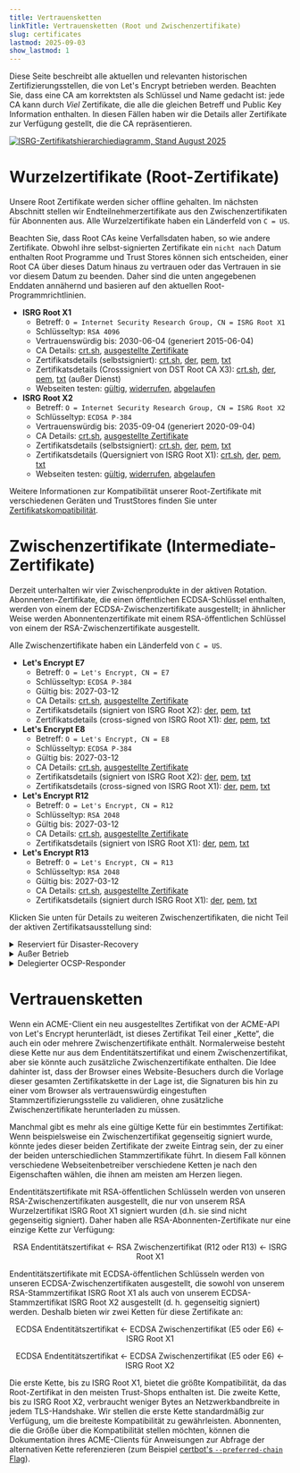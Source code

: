 ```yaml
---
title: Vertrauensketten
linkTitle: Vertrauensketten (Root und Zwischenzertifikate)
slug: certificates
lastmod: 2025-09-03
show_lastmod: 1
---
```


Diese Seite beschreibt alle aktuellen und relevanten historischen Zertifizierungsstellen, die von Let's Encrypt betrieben werden. Beachten Sie, dass eine CA am korrektsten als Schlüssel und Name gedacht ist: jede CA kann durch _Viel_ Zertifikate, die alle die gleichen Betreff und Public Key Information enthalten. In diesen Fällen haben wir die Details aller Zertifikate zur Verfügung gestellt, die die CA repräsentieren.

[![ISRG-Zertifikatshierarchiediagramm, Stand August 2025](/images/isrg-hierarchy.png)](/images/isrg-hierarchy.png)

# Wurzelzertifikate (Root-Zertifikate)

Unsere Root Zertifikate werden sicher offline gehalten. Im nächsten Abschnitt stellen wir Endteilnehmerzertifikate aus den Zwischenzertifikaten für Abonnenten aus. Alle Wurzelzertifikate haben ein Länderfeld von `C = US`.

Beachten Sie, dass Root CAs keine Verfallsdaten haben, so wie andere Zertifikate. Obwohl ihre selbst-signierten Zertifikate ein `nicht nach` Datum enthalten Root Programme und Trust Stores können sich entscheiden, einer Root CA über dieses Datum hinaus zu vertrauen oder das Vertrauen in sie vor diesem Datum zu beenden. Daher sind die unten angegebenen Enddaten annähernd und basieren auf den aktuellen Root-Programmrichtlinien.

* **ISRG Root X1**
  * Betreff: `O = Internet Security Research Group, CN = ISRG Root X1`
  * Schlüsseltyp: `RSA 4096`
  * Vertrauenswürdig bis: 2030-06-04 (generiert 2015-06-04)
  * CA Details: [crt.sh](https://crt.sh/?caid=7394), [ausgestellte Zertifikate](https://crt.sh/?Identity=%25&iCAID=7394)
  * Zertifikatsdetails (selbstsigniert): [crt.sh](https://crt.sh/?id=9314791), [der](/certs/isrgrootx1.der), [pem](/certs/isrgrootx1.pem), [txt](/certs/isrgrootx1.txt)
  * Zertifikatsdetails (Crosssigniert von DST Root CA X3): [crt.sh](https://crt.sh/?id=3958242236), [der](/certs/isrg-root-x1-cross-signed.der), [pem](/certs/isrg-root-x1-cross-signed.pem), [txt](/certs/isrg-root-x1-cross-signed.txt) (außer Dienst)
  * Webseiten testen: [gültig](https://valid-isrgrootx1.letsencrypt.org/), [widerrufen](https://revoked-isrgrootx1.letsencrypt.org/), [abgelaufen](https://expired-isrgrootx1.letsencrypt.org/)
* **ISRG Root X2**
  * Betreff: `O = Internet Security Research Group, CN = ISRG Root X2`
  * Schlüsseltyp: `ECDSA P-384`
  * Vertrauenswürdig bis: 2035-09-04 (generiert 2020-09-04)
  * CA Details: [crt.sh](https://crt.sh/?caid=183269), [ausgestellte Zertifikate](https://crt.sh/?Identity=%25&iCAID=183269)
  * Zertifikatsdetails (selbstsigniert): [crt.sh](https://crt.sh/?id=3335562555), [der](/certs/isrg-root-x2.der), [pem](/certs/isrg-root-x2.pem), [txt](/certs/isrg-root-x2.txt)
  * Zertifikatsdetails (Quersigniert von ISRG Root X1): [crt.sh](https://crt.sh/?id=3334561878), [der](/certs/isrg-root-x2-cross-signed.der), [pem](/certs/isrg-root-x2-cross-signed.pem), [txt](/certs/isrg-root-x2-cross-signed.txt)
  * Webseiten testen: [gültig](https://valid-isrgrootx2.letsencrypt.org/), [widerrufen](https://revoked-isrgrootx2.letsencrypt.org/), [abgelaufen](https://expired-isrgrootx2.letsencrypt.org/)

Weitere Informationen zur Kompatibilität unserer Root-Zertifikate mit verschiedenen Geräten und TrustStores finden Sie unter [Zertifikatskompatibilität](/docs/cert-compat).

# Zwischenzertifikate (Intermediate-Zertifikate)

Derzeit unterhalten wir vier Zwischenprodukte in der aktiven Rotation. Abonnenten-Zertifikate, die einen öffentlichen ECDSA-Schlüssel enthalten, werden von einem der ECDSA-Zwischenzertifikate ausgestellt; in ähnlicher Weise werden Abonnentenzertifikate mit einem RSA-öffentlichen Schlüssel von einem der RSA-Zwischenzertifikate ausgestellt.

Alle Zwischenzertifikate haben ein Länderfeld von `C = US`.

* **Let's Encrypt E7**
  * Betreff: `O = Let's Encrypt, CN = E7`
  * Schlüsseltyp: `ECDSA P-384`
  * Gültig bis: 2027-03-12
  * CA Details: [crt.sh](https://crt.sh/?caid=295813), [ausgestellte Zertifikate](https://crt.sh/?Identity=%25&iCAID=295813)
  * Zertifikatsdetails (signiert von ISRG Root X2): [der](/certs/2024/e7.der), [pem](/certs/2024/e7.pem), [txt](/certs/2024/e7.txt)
  * Zertifikatsdetails (cross-signed von ISRG Root X1): [der](/certs/2024/e7-cross.der), [pem](/certs/2024/e7-cross.pem), [txt](/certs/2024/e7-cross.txt)
* **Let's Encrypt E8**
  * Betreff: `O = Let's Encrypt, CN = E8`
  * Schlüsseltyp: `ECDSA P-384`
  * Gültig bis: 2027-03-12
  * CA Details: [crt.sh](https://crt.sh/?caid=295809), [ausgestellte Zertifikate](https://crt.sh/?Identity=%25&iCAID=295809)
  * Zertifikatsdetails (signiert von ISRG Root X2): [der](/certs/2024/e8.der), [pem](/certs/2024/e8.pem), [txt](/certs/2024/e8.txt)
  * Zertifikatsdetails (cross-signed von ISRG Root X1): [der](/certs/2024/e8-cross.der), [pem](/certs/2024/e8-cross.pem), [txt](/certs/2024/e8-cross.txt)
* **Let's Encrypt R12**
  * Betreff: `O = Let's Encrypt, CN = R12`
  * Schlüsseltyp: `RSA 2048`
  * Gültig bis: 2027-03-12
  * CA Details: [crt.sh](https://crt.sh/?caid=295816), [ausgestellte Zertifikate](https://crt.sh/?Identity=%25&iCAID=295816)
  * Zertifikatsdetails (signiert von ISRG Root X1): [der](/certs/2024/r12.der), [pem](/certs/2024/r12.pem), [txt](/certs/2024/r12.txt)
* **Let's Encrypt R13**
  * Betreff: `O = Let's Encrypt, CN = R13`
  * Schlüsseltyp: `RSA 2048`
  * Gültig bis: 2027-03-12
  * CA Details: [crt.sh](https://crt.sh/?caid=295817), [ausgestellte Zertifikate](https://crt.sh/?Identity=%25&iCAID=295817)
  * Zertifikatsdetails (signiert durch ISRG Root X1): [der](/certs/2024/r13.der), [pem](/certs/2024/r13.pem), [txt](/certs/2024/r13.txt)

Klicken Sie unten für Details zu weiteren Zwischenzertifikaten, die nicht Teil der aktiven Zertifikatsausstellung sind:

<details>
<summary>Reserviert für Disaster-Recovery</summary>

Diese Zwischenzertifikate besitzen derzeit gültige Zertifikate, werden aber nicht ausgestellt. Wir können jederzeit ohne Vorwarnung mit der Ausgabe von Abonnentenzertifikaten beginnen.

* **Let's Encrypt E9**
  * Betreff: `O = Let's Encrypt, CN = E9`
  * Schlüsseltyp: `ECDSA P-384`
  * Gültig bis: 2027-03-12
  * CA Details: [crt.sh](https://crt.sh/?caid=295812), [ausgestellte Zertifikate](https://crt.sh/?Identity=%25&iCAID=295812)
  * Zertifikatsdetails (signiert von ISRG Root X2): [der](/certs/2024/e9.der), [pem](/certs/2024/e9.pem), [txt](/certs/2024/e9.txt)
  * Zertifikatsdetails (cross-signed von ISRG Root X1): [der](/certs/2024/e9-cross.der), [pem](/certs/2024/e9-cross.pem), [txt](/certs/2024/e9-cross.txt)
* **Let's Encrypt R14**
  * Betreff: `O = Let's Encrypt, CN = R14`
  * Schlüsseltyp: `RSA 2048`
  * Gültig bis: 2027-03-12
  * CA Details: [crt.sh](https://crt.sh/?caid=295818), [ausgestellte Zertifikate](https://crt.sh/?Identity=%25&iCAID=295818)
  * Zertifikatsdetails (signiert von ISRG Root X1): [der](/certs/2024/r14.der), [pem](/certs/2024/r14.pem), [txt](/certs/2024/r14.txt)

</details>

<details>
<summary>Außer Betrieb</summary>

Diese Zwischenzertifikate werden nicht mehr verwendet, um Abonnentenzertifikate auszustellen. Diejenigen, die noch über gültige Zertifikate verfügen, können CRLs erstellen.

* **Let's Encrypt E1**
  * Betrifft: `O = Let's Encrypt, CN = E1`
  * Schlüsseltyp: `ECDSA P-384`
  * Gültig bis: 2025-09-15
  * CA Details: [crt.sh](https://crt.sh/?caid=183283), [ausgestellte Zertifikate](https://crt.sh/?Identity=%25&iCAID=183283)
  * Zertifikatsdetails (signiert von ISRG Root X2): [crt.sh](https://crt.sh/?id=3334671964), [der](/certs/lets-encrypt-e1.der), [pem](/certs/lets-encrypt-e1.pem), [txt](/certs/lets-encrypt-e1.txt)
* **Let's Encrypt E2**
  * Betrifft: `O = Let's Encrypt, CN = E2`
  * Schlüsseltyp: `ECDSA P-384`
  * Gültig bis: 2025-09-15
  * CA Details: [crt.sh](https://crt.sh/?caid=183284), [ausgestellte Zertifikate](https://crt.sh/?Identity=%25&iCAID=183284)
  * Zertifikatsdetails (signiert von ISRG Root X2): [crt.sh](https://crt.sh/?id=3334671963), [der](/certs/lets-encrypt-e2.der), [pem](/certs/lets-encrypt-e2.pem), [txt](/certs/lets-encrypt-e2.txt)
* **Let's Encrypt E5**
  * Betreff: `O = Let's Encrypt, CN = E5`
  * Schlüsseltyp: `ECDSA P-384`
  * Gültig bis: 2027-03-12
  * CA Details: [crt.sh](https://crt.sh/?caid=295810), [ausgestellte Zertifikate](https://crt.sh/?Identity=%25&iCAID=295810)
  * Zertifikatsdetails (signiert von ISRG Root X2): [der](/certs/2024/e5.der), [pem](/certs/2024/e5.pem), [txt](/certs/2024/e5.txt)
  * Zertifikatsdetails (Quersigniert von ISRG Root X1): [der](/certs/2024/e5-cross.der), [pem](/certs/2024/e5-cross.pem), [txt](/certs/2024/e5-cross.txt)
* **Let's Encrypt E6**
  * Betreff: `O = Let's Encrypt, CN = E6`
  * Schlüsseltyp: `ECDSA P-384`
  * Gültig bis: 2027-03-12
  * CA Details: [crt.sh](https://crt.sh/?caid=295819), [ausgestellte Zertifikate](https://crt.sh/?Identity=%25&iCAID=295819)
  * Zertifikatsdetails (signiert von ISRG Root X2): [der](/certs/2024/e6.der), [pem](/certs/2024/e6.pem), [txt](/certs/2024/e6.txt)
  * Zertifikatsdetails (Quersigniert von ISRG Root X1): [der](/certs/2024/e6-cross.der), [pem](/certs/2024/e6-cross.pem), [txt](/certs/2024/e6-cross.txt)
* **Let's Encrypt R3**
  * Betreff: `O = Let's Encrypt, CN = R3`
  * Schlüsseltyp: `RSA 2048`
  * Gültig bis: 2025-09-15
  * CA Details: [crt.sh](https://crt.sh/?caid=183267), [ausgestellte Zertifikate](https://crt.sh/?Identity=%25&iCAID=183267)
  * Zertifikatsdetails (signiert von ISRG Root X1): [crt.sh](https://crt.sh/?id=3334561879), [der](/certs/lets-encrypt-r3.der), [pem](/certs/lets-encrypt-r3.pem), [txt](/certs/lets-encrypt-r3.txt)
  * Zertifikatsdetails (Cross-signed by IdenTrust): [crt.sh](https://crt.sh/?id=3479778542), [der](/certs/lets-encrypt-r3-cross-signed.der), [pem](/certs/lets-encrypt-r3-cross-signed.pem), [txt](/certs/lets-encrypt-r3-cross-signed.txt)
* **Let's Encrypt R4**
  * Betreff: `O = Let's Encrypt, CN = R4`
  * Schlüsseltyp: `RSA 2048`
  * Gültig bis: 2025-09-15
  * CA Details: [crt.sh](https://crt.sh/?caid=183268), [ausgestellte Zertifikate](https://crt.sh/?Identity=%25&iCAID=183268)
  * Zertifikatsdetails (signiert von ISRG Root X1): [crt.sh](https://crt.sh/?id=3334561877), [der](/certs/lets-encrypt-r4.der), [pem](/certs/lets-encrypt-r4.pem), [txt](/certs/lets-encrypt-r4.txt)
  * Zertifikatsdetails (Cross-signed von IdenTrust): [crt.sh](https://crt.sh/?id=3479778543), [der](/certs/lets-encrypt-r4-cross-signed.der), [pem](/certs/lets-encrypt-r4-cross-signed.pem), [txt](/certs/lets-encrypt-r4-cross-signed.txt)
* **Let's Encrypt R10**
  * Betreff: `O = Let's Encrypt, CN = R10`
  * Schlüsseltyp: `RSA 2048`
  * Gültig bis: 2027-03-12
  * CA Details: [crt.sh](https://crt.sh/?caid=295814), [ausgestellte Zertifikate](https://crt.sh/?Identity=%25&iCAID=295814)
  * Zertifikatsdetails (signiert von ISRG Root X1): [der](/certs/2024/r10.der), [pem](/certs/2024/r10.pem), [txt](/certs/2024/r10.txt)
* **Let's Encrypt R11**
  * Betreff: `O = Let's Encrypt, CN = R11`
  * Schlüsseltyp: `RSA 2048`
  * Gültig bis: 2027-03-12
  * CA Details: [crt.sh](https://crt.sh/?caid=295815), [ausgestellte Zertifikate](https://crt.sh/?Identity=%25&iCAID=295815)
  * Zertifikatsdetails (signiert von ISRG Root X1): [der](/certs/2024/r11.der), [pem](/certs/2024/r11.pem), [txt](/certs/2024/r11.txt)
* **Let's Encrypt Authority X1**
  * Betreff: `O = Let's Encrypt, CN = Let's Encrypt Authority X1`
  * Schlüsseltyp: `RSA 2048`
  * Gültig bis: 2020-06-04 (abgelaufen)
  * CA Details: [crt.sh](https://crt.sh/?caid=7395), [ausgestellte Zertifikate](https://crt.sh/?Identity=%25&iCAID=7395)
  * Zertifikatsdetails (signiert von ISRG Root X1): [crt.sh](https://crt.sh/?id=9314792), [der](/certs/letsencryptauthorityx1.der), [pem](/certs/letsencryptauthorityx1.pem), [txt](/certs/letsencryptauthorityx1.txt)
  * Zertifikatsdetails (Cross-signed vonIdenTrust): [crt.sh](https://crt.sh/?id=10235198), [der](/certs/lets-encrypt-x1-cross-signed.der), [pem](/certs/lets-encrypt-x1-cross-signed.pem), [txt](/certs/lets-encrypt-x1-cross-signed.txt)
* **Let's Encrypt Authority X2**
  * Betrifft: `O = Let's Encrypt, CN = Let's Encrypt Authority X2`
  * Schlüsseltyp: `RSA 2048`
  * Gültig bis: 2020-06-04 (abgelaufen)
  * CA Details: [crt.sh](https://crt.sh/?caid=9745), [ausgestellte Zertifikate](https://crt.sh/?Identity=%25&iCAID=9745)
  * Zertifikatsdetails (signiert von ISRG Root X1): [crt.sh](https://crt.sh/?id=12721505), [der](/certs/letsencryptauthorityx2.der), [pem](/certs/letsencryptauthorityx2.pem), [txt](/certs/letsencryptauthorityx2.txt)
  * Zertifikatsdetails (gegenseitig signiert von IdenTrust): [crt.sh](https://crt.sh/?id=10970235), [der](/certs/lets-encrypt-x2-cross-signed.der), [pem](/certs/lets-encrypt-x2-cross-signed.pem), [txt](/certs/lets-encrypt-x2-cross-signed.txt)
* **Let's Encrypt Authority X3**
  * Betreff: `O = Let's Encrypt, CN = Let's Encrypt Authority X3`
  * Schlüsseltyp: `RSA 2048`
  * Gültig bis: 2021-10-06 (abgelaufen)
  * CA Details: [crt.sh](https://crt.sh/?caid=16418), [ausgestellte Zertifikate](https://crt.sh/?Identity=%25&iCAID=16418)
  * Zertifikatsdetails (signiert von ISRG Root X1): [crt.sh](https://crt.sh/?id=47997543), [der](/certs/letsencryptauthorityx3.der), [pem](/certs/letsencryptauthorityx3.pem), [txt](/certs/letsencryptauthorityx3.txt)
  * Zertifikatsdetails (gegenseitig signiert von IdenTrust): [crt.sh](https://crt.sh/?id=15706126), [der](/certs/lets-encrypt-x3-cross-signed.der), [pem](/certs/lets-encrypt-x3-cross-signed.pem), [txt](/certs/lets-encrypt-x3-cross-signed.txt)
* **Let's Encrypt Authority X4**
  * Betreff: `O = Let's Encrypt, CN = Let's Encrypt Authority X4`
  * Schlüsseltyp: `RSA 2048`
  * Gültig bis: 2021-10-06 (abgelaufen)
  * CA Details: [crt.sh](https://crt.sh/?caid=16429), [ausgestellte Zertifikate](https://crt.sh/?Identity=%25&iCAID=16429)
  * Zertifikatsdetails (signiert von ISRG Root X1): [crt.sh](https://crt.sh/?id=47997546), [der](/certs/letsencryptauthorityx4.der), [pem](/certs/letsencryptauthorityx4.pem), [txt](/certs/letsencryptauthorityx4.txt)
  * Zertifikatsdetails (gegenseitig signiert von IdenTrust): [crt.sh](https://crt.sh/?id=15710291), [der](/certs/lets-encrypt-x4-cross-signed.der), [pem](/certs/lets-encrypt-x4-cross-signed.pem), [txt](/certs/lets-encrypt-x4-cross-signed.txt)

</details>

<details>
<summary>Delegierter OCSP-Responder</summary>

Dieses Schlüsselpaar wurde zuvor verwendet, um OCSP-Antworten bezüglich des Status der Zwischenzertifikate von Let's Encrypt im Namen der Root von Let's Encrypt zu signieren, damit die Root sicher offline bleiben konnte. Wir geben keine OCSP-Antworten mehr für unsere Zwischenzertifikate aus. Stattdessen geben wir regelmäßig CRLs von unserer Root aus, um den Widerrufsstatus unserer Zwischenzertifikate zu übermitteln.

* **ISRG Root OCSP X1**
  * Betrifft: `O = Internet Security Research Group, CN = ISRG Root OCSP X1`
  * Schlüsseltyp: `RSA 2048`
  * Gültig bis: 2025-06-10
  * Zertifikatsdetails (signiert von ISRG Root X1): [crt.sh](https://crt.sh/?id=2929281974), [der](/certs/isrg-root-ocsp-x1.der), [pem](/certs/isrg-root-ocsp-x1.pem), [txt](/certs/isrg-root-ocsp-x1.txt)
  * Zertifikatsdetails (signiert von ISRG Root X1): [crt.sh](https://crt.sh/?id=142051103) (abgelaufen)

</details>
<p><!-- to get the right line spacing after a block element --></p>

# Vertrauensketten

Wenn ein ACME-Client ein neu ausgestelltes Zertifikat von der ACME-API von Let's Encrypt herunterlädt, ist dieses Zertifikat Teil einer „Kette“, die auch ein oder mehrere Zwischenzertifikate enthält. Normalerweise besteht diese Kette nur aus dem Endentitätszertifikat und einem Zwischenzertifikat, aber sie könnte auch zusätzliche Zwischenzertifikate enthalten. Die Idee dahinter ist, dass der Browser eines Website-Besuchers durch die Vorlage dieser gesamten Zertifikatskette in der Lage ist, die Signaturen bis hin zu einer vom Browser als vertrauenswürdig eingestuften Stammzertifizierungsstelle zu validieren, ohne zusätzliche Zwischenzertifikate herunterladen zu müssen.

Manchmal gibt es mehr als eine gültige Kette für ein bestimmtes Zertifikat: Wenn beispielsweise ein Zwischenzertifikat gegenseitig signiert wurde, könnte jedes dieser beiden Zertifikate der zweite Eintrag sein, der zu einer der beiden unterschiedlichen Stammzertifikate führt. In diesem Fall können verschiedene Webseitenbetreiber verschiedene Ketten je nach den Eigenschaften wählen, die ihnen am meisten am Herzen liegen.

Endentitätszertifikate mit RSA-öffentlichen Schlüsseln werden von unseren RSA-Zwischenzertifikaten ausgestellt, die nur von unserem RSA Wurzelzertifikat ISRG Root X1 signiert wurden (d.h. sie sind nicht gegenseitig signiert). Daher haben alle RSA-Abonnenten-Zertifikate nur eine einzige Kette zur Verfügung:

<div style="text-align: center">
RSA Endentitätszertifikat ← RSA Zwischenzertifikat (R12 oder R13) ← ISRG Root X1
</div>
<p><!-- to get the right line spacing after a block element --></p>

Endentitätszertifikate mit ECDSA-öffentlichen Schlüsseln werden von unseren ECDSA-Zwischenzertifikaten ausgestellt, die sowohl von unserem RSA-Stammzertifikat ISRG Root X1 als auch von unserem ECDSA-Stammzertifikat ISRG Root X2 ausgestellt (d. h. gegenseitig signiert) werden. Deshalb bieten wir zwei Ketten für diese Zertifikate an:

<div style="text-align: center">
ECDSA Endentitätszertifikat ← ECDSA Zwischenzertifikat (E5 oder E6) ← ISRG Root X1

ECDSA Endentitätszertifikat ← ECDSA Zwischenzertifikat (E5 oder E6) ← ISRG Root X2
</div>
<p><!-- to get the right line spacing after a block element --></p>

Die erste Kette, bis zu ISRG Root X1, bietet die größte Kompatibilität, da das Root-Zertifikat in den meisten Trust-Shops enthalten ist. Die zweite Kette, bis zu ISRG Root X2, verbraucht weniger Bytes an Netzwerkbandbreite in jedem TLS-Handshake. Wir stellen die erste Kette standardmäßig zur Verfügung, um die breiteste Kompatibilität zu gewährleisten. Abonnenten, die die Größe über die Kompatibilität stellen möchten, können die Dokumentation ihres ACME-Clients für Anweisungen zur Abfrage der alternativen Kette referenzieren (zum Beispiel [certbot's `--preferred-chain` Flag](https://eff-certbot.readthedocs.io/en/stable/using.html#certbot-command-line-options)).
